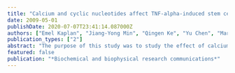 ```yaml
---
title: "Calcium and cyclic nucleotides affect TNF-alpha-induced stem cell migration."
date: 2009-05-01
publishDate: 2020-07-07T23:41:14.087000Z
authors: ["Emel Kaplan", "Jiang-Yong Min", "Qingen Ke", "Yu Chen", "Marc Niethammer", "Jamal S Rana", "Sohail Malek", "Freek W A Verheugt", "James P Morgan"]
publication_types: ["2"]
abstract: "The purpose of this study was to study the effect of calcium, cyclic AMP (cAMP) and cyclic GMP (cGMP) on embryonic stem cell (ESC) motility during TNF-alpha-induced chemotaxis. ESCs were monitored using a chemotaxis chamber, with different concentrations of calcium or cAMP or cGMP added to the medium. Changes in intracellular calcium ([Ca(2+)](i)) were measured with the fluorescent dye fura-2/AM. We combined migratory parameters in a mathematical model and described it as mobility;. After adding calcium, a dose-dependant increase in cell speed was found. Cyclic AMP increased mobility as well as the [Ca(2+)](i). In contrast, adding dbcGMP resulted in a significant decrease in the mobility of the ESCs. During migration ESCs showed an increase in [Ca(2+)](i). Furthermore, TNF-alpha dramatically increased the movement as well as the directionality of ESCs. These results demonstrate that ESCs are highly motile and respond to different concentrations of calcium in a dose-related manner."
featured: false
publication: "*Biochemical and biophysical research communications*"
---
```


